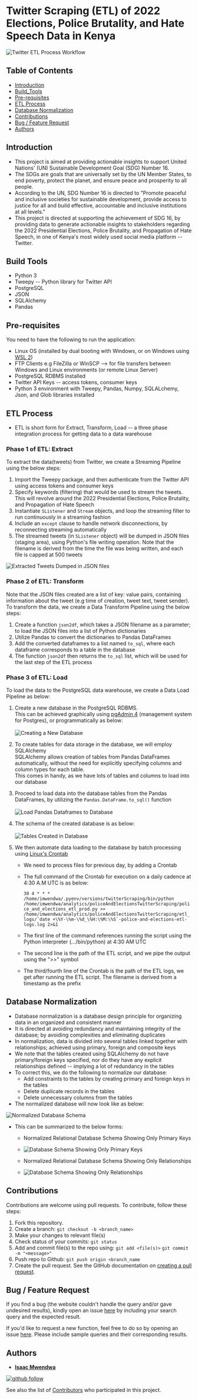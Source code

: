 # Twitter Scraping (ETL) of 2022 Elections, Police Brutality, and Hate Speech Data in Kenya

![Twitter ETL Process Workflow](https://github.com/IsaacMwendwa/Twitter-ETL-of-Elections-PoliceBrutality-HateSpeech-Data/blob/main/Images/scraping_work_flow.jpg "Twitter ETL Process Workflow")


## Table of Contents
* [Introduction](#Introduction)
* [Build_Tools](#Build_Tools)
* [Pre-requisites](#Pre-requisites)
* [ETL Process](#ETL-Process)
* [Database Normalization](#Database-Normalization)
* [Contributions](#Contributions)
* [Bug / Feature Request](#Bug--Feature-Request)
* [Authors](#Authors)


## Introduction
* This project is aimed at providing actionable insights to support United Nations' (UN) Sustainable Development Goal (SDG) Number 16.
* The SDGs are goals that are universally set by the UN Member States, to end poverty, protect the planet, and ensure peace and prosperity to all people.
* According to the UN, SDG Number 16 is directed to "Promote peaceful and inclusive societies for sustainable development, provide access to justice for all and build effective, accountable and inclusive institutions at all levels."
* This project is directed at supporting the achievement of SDG 16, by providing data to generate actionable insights to stakeholders regarding the 2022 Presidential Elections, Police Brutality, and Propagation of Hate Speech, in one of Kenya's most widely used social media platform -- Twitter.


## Build Tools
* Python 3
* Tweepy -- Python library for Twitter API
* PostgreSQL
* JSON
* SQLAlchemy
* Pandas


## Pre-requisites
You need to have the following to run the application:
* Linux OS (installed by dual booting with Windows, or on Windows using [WSL 2](https://learn.microsoft.com/en-us/windows/wsl/install))
* FTP Clients e.g FileZilla or WinSCP --> for file transfers between Windows and Linux environments (or remote Linux Server)
* PostgreSQL RDBMS installed
* Twitter API Keys -- access tokens, consumer keys
* Python 3 environment with Tweepy, Pandas, Numpy, SQLALchemy, Json, and Glob libraries installed

## ETL Process
* ETL is short form for Extract, Transform, Load -- a three phase integration process for getting data to a data warehouse

### Phase 1 of ETL: Extract
To extract the data(tweets) from Twitter, we create a Streaming Pipeline using the below steps:
1. Import the Tweepy package, and then authenticate from the Twitter API using access tokens and consumer keys
2. Specify keywords (filtering) that would be used to stream the tweets. This will revolve around the 2022 Presidential Elections, Police Brutality, and Propagation of Hate Speech
3. Instantiate `SListener` and `Stream` objects, and loop the streaming filter to run continuously in a streaming fashion
4. Include an `except` clause to handle network disconnections, by reconnecting streaming automatically
5. The streamed tweets (in `SListener` object) will be dumped in JSON files (staging area), using Python's file writing operation. Note that the filename is derived from the time the file was being written, and each file is capped at 500 tweets

![Extracted Tweets Dumped in JSON files](https://github.com/IsaacMwendwa/Twitter-ETL-of-Elections-PoliceBrutality-HateSpeech-Data/blob/main/Images/Extracted-Tweets-Dumped-in-JSON-file.PNG "Extracted Tweets Dumped in JSON files")


### Phase 2 of ETL: Transform
Note that the JSON files created are a list of key: value pairs, containing information about the tweet (e.g time of creation, tweet text, tweet sender). \
To transform the data, we create a Data Transform Pipeline using the below steps:
1. Create a function `json2df`, which takes a JSON filename as a parameter; to load the JSON files into a list of Python dictionaries
2. Utilize Pandas to convert the dictionaries to Pandas DataFrames
3. Add the converted dataframes to a list named `to_sql`, where each dataframe corresponds to a table in the database
4. The function `json2df` then returns the `to_sql` list, which will be used for the last step of the ETL process

### Phase 3 of ETL: Load
To load the data to the PostgreSQL data warehouse, we create a Data Load Pipeline as below:
1. Create a new database in the PostgreSQL RDBMS. \
   This can be achieved graphically using [pgAdmin 4](https://www.pgadmin.org/) (management system for Postgres), or programmatically as below:
\
\
![Creating a New Database](https://github.com/IsaacMwendwa/Twitter-ETL-of-Elections-PoliceBrutality-HateSpeech-Data/blob/main/Images/Creating-a-New-Database.PNG "Creating a New Database")
2. To create tables for data storage in the database, we will employ SQLAlchemy \
   SQLAlchemy allows creation of tables from Pandas DataFrames automatically, without the need for explicitly specifying columns and column types for each table. \
   This comes in handy, as we have lots of tables and columns to load into our database
4. Proceed to load data into the database tables from the Pandas DataFrames, by utilizing the `Pandas.DataFrame.to_sql()` function
\
\
![Load Pandas Dataframes to Database](https://github.com/IsaacMwendwa/Twitter-ETL-of-Elections-PoliceBrutality-HateSpeech-Data/blob/main/Images/Load-Pandas-Dataframes-to-Database.PNG "Load Pandas Dataframes to Database")

5. The schema of the created database is as below:
\
\
![Tables Created in Database](https://github.com/IsaacMwendwa/Twitter-ETL-of-Elections-PoliceBrutality-HateSpeech-Data/blob/main/Images/tables_in_database.jpg "Tables Created in Database")

6. We then automate data loading to the database by batch processing using [Linux's Crontab](https://www.geeksforgeeks.org/crontab-in-linux-with-examples/)
   * We need to process files for previous day, by adding a Crontab
   * The full command of the Crontab for execution on a daily cadence at 4:30 A.M UTC is as below:

     `30 4 * * * /home/imwendwa/.pyenv/versions/twitterScraping/bin/python`          
     `/home/imwendwa/analytics/policeAndElectionsTwitterScraping/police_and_elections_etl_prod.py >>`
     <br>``/home/imwendwa/analytics/policeAndElectionsTwitterScraping/etl_logs/`date +\%Y-\%m-\%d_\%H:\%M:\%S`-police-and-elections-etl-logs.log 2>&1``
   * The first line of the command references running the script using the Python interpreter (.../bin/python) at 4:30 AM UTC
   * The second line is the path of the ETL script, and we pipe the output using the ">>" symbol
   * The third/fourth line of the Crontab is the path of the ETL logs, we get after running the ETL script. The filename is derived from a timestamp as the prefix


## Database Normalization
* Database normalization is a database design principle for organizing data in an organized and consistent manner
* It is directed at avoiding redundancy and maintaining integrity of the database; by avoiding complexities and eliminating duplicates
* In normalization, data is divided into several tables linked together with relationships; achieved using primary, foreign and composite keys
* We note that the tables created using SQLAlchemy do not have primary/foreign keys specified, nor do they have any explicit relationships defined -- implying a lot of redundancy in the tables
* To correct this, we do the following to normalize our database:
   *  Add constraints to the tables by creating primary and foreign keys in the tables
   *  Delete duplicate records in the tables
   *  Delete unnecessary columns from the tables
* The normalized database will now look like as below:

![Normalized Database Schema](https://github.com/IsaacMwendwa/Twitter-ETL-of-Elections-PoliceBrutality-HateSpeech-Data/blob/main/Images/Full-Schema-of-Normalized-Database.jpg "Normalized Database Schema")

* This can be summarized to the below forms:

   * Normalized Relational Database Schema Showing Only Primary Keys
   * ![Database Schema Showing Only Primary Keys](https://github.com/IsaacMwendwa/Twitter-ETL-of-Elections-PoliceBrutality-HateSpeech-Data/blob/main/Images/Relational-Database-Schema-Showing-Only-Primary-Keys.jpg "Database Schema Showing Only Primary Keys")

   * Normalized Relational Database Schema Showing Only Relationships
   * ![Database Schema Showing Only Relationships](https://github.com/IsaacMwendwa/Twitter-ETL-of-Elections-PoliceBrutality-HateSpeech-Data/blob/main/Images/Relational-Database-Schema-Showing-Only-Relationships.jpg "Database Schema Showing Only Relationships")


## Contributions
Contributions are welcome using pull requests. To contribute, follow these steps:
1. Fork this repository.
2. Create a branch: `git checkout -b <branch_name>`
3. Make your changes to relevant file(s)
4. Check status of your commits: `git status`
6. Add and commit file(s) to the repo using:
    `git add <file(s)>`
    `git commit -m "<message>"`
8. Push repo to Github: `git push origin <branch_name`
9. Create the pull request. See the GitHub documentation on [creating a pull request](https://help.github.com/en/github/collaborating-with-issues-and-pull-requests/creating-a-pull-request).

## Bug / Feature Request
If you find a bug (the website couldn't handle the query and/or gave undesired results), kindly open an issue [here](https://github.com/IsaacMwendwa/Twitter-ETL-of-Elections-PoliceBrutality-HateSpeech-Data/issues/new) by including your search query and the expected result.

If you'd like to request a new function, feel free to do so by opening an issue [here](https://github.com/IsaacMwendwa/Twitter-ETL-of-Elections-PoliceBrutality-HateSpeech-Data/issues/new). Please include sample queries and their corresponding results.


## Authors

* **[Isaac Mwendwa](https://github.com/IsaacMwendwa)**
    
[![github follow](https://img.shields.io/github/followers/IsaacMwendwa?label=Follow_on_GitHub)](https://github.com/IsaacMwendwa)


See also the list of [Contributors](https://github.com/IsaacMwendwa/Twitter-ETL-of-Elections-PoliceBrutality-HateSpeech-Data/contributors) who participated in this project.

